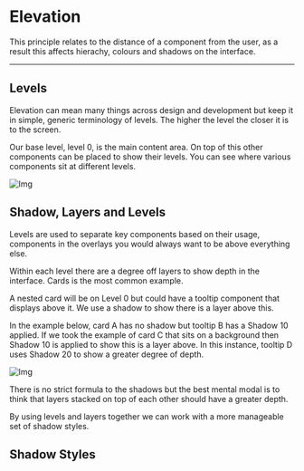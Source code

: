 
# Elevation

This principle relates to the distance of a component from the user, as a result this affects hierachy, colours and shadows on the interface.

---

## Levels

Elevation can mean many things across design and development but keep it in simple, generic terminology of levels. The higher the level the closer it is to the screen.

Our base level, level 0, is the main content area. On top of this other components can be placed to show their levels. You can see where various components sit at different levels.

![Img](https://studio-assets.supernova.io/design-systems/16150/54437d9d-3906-445c-9c85-cf2d9f14fbf4.jpg?Expires=1980201600&Policy=eyJTdGF0ZW1lbnQiOlt7IlJlc291cmNlIjoiaHR0cHM6Ly9zdHVkaW8tYXNzZXRzLnN1cGVybm92YS5pby9kZXNpZ24tc3lzdGVtcy8xNjE1MC81NDQzN2Q5ZC0zOTA2LTQ0NWMtOWM4NS1jZjJkOWYxNGZiZjQuanBnIiwiQ29uZGl0aW9uIjp7IkRhdGVMZXNzVGhhbiI6eyJBV1M6RXBvY2hUaW1lIjoxOTgwMjAxNjAwfX19XX0_&Signature=TsJde5cpNECIBpePlaekNgX0RuN~bjMaGho09KfQ~8td0MeGp8rzBkAoEuXbBLzIIHSSbuS8PaVPzwnB9Vc6FZk-~J6DLMo4v1DeMTZxoMec7qVKzBmDIjZuuOkmoRpcVIulT7Vpz3F1NqSCbteaB~Ch7uXdk6u0~CW6qvNfP-FzyMv3usElt8bjpdnohwA-zUTpdjAEO4WOEW-OkRt3eohcTTvKEmq934ARf-2AnLbKZlBg3IsTkmxGcGWOCExoZhKFlYgf03My3RjYTWScncH3QNwFoAAkrHJZ7qPdjcO7SL4ezO76hctknF~YOjeLd6XQXqYuAFSe5rQfHmLwgA__&Key-Pair-Id=APKAJGK34LCCAUR7N6LA)

## Shadow, Layers and Levels

Levels are used to separate key components based on their usage, components in the overlays you would always want to be above everything else.

Within each level there are a degree off layers to show depth in the interface. Cards is the most common example.

A nested card will be on Level 0 but could have a tooltip component that displays above it. We use a shadow to show there is a layer above this. 

In the example below, card A has no shadow but tooltip B has a Shadow 10 applied. If we took the example of card C that sits on a background then Shadow 10 is applied to show this is a layer above. In this instance, tooltip D uses Shadow 20 to show a greater degree of depth.

![Img](https://studio-assets.supernova.io/design-systems/16150/6f05f5d0-7c57-4216-8d18-b7608d56b34d.jpg?Expires=1980201600&Policy=eyJTdGF0ZW1lbnQiOlt7IlJlc291cmNlIjoiaHR0cHM6Ly9zdHVkaW8tYXNzZXRzLnN1cGVybm92YS5pby9kZXNpZ24tc3lzdGVtcy8xNjE1MC82ZjA1ZjVkMC03YzU3LTQyMTYtOGQxOC1iNzYwOGQ1NmIzNGQuanBnIiwiQ29uZGl0aW9uIjp7IkRhdGVMZXNzVGhhbiI6eyJBV1M6RXBvY2hUaW1lIjoxOTgwMjAxNjAwfX19XX0_&Signature=EUoiY45mzcp6KIouYvMcBIIDyZQNZv1NfTNPJSqfRN917ZUu4UsGa4ktJQU7GHDDYPLl1vCl6LAueLzKUvd~HwQsrHnQKvdmKFrhoZkzzDza6hVIciUDUTuv2I40Rm4IwJxDZ-IHDHdj7EPZOcBDyz~8oMQjxBNpk7J67ob6k6tEBNHo82Uh-MV7iHbXEAtcFUMyUa-I1X2xDy3vndSZlbqlA7R1nQPMpuaoXYUjSWQEa9AMHVqykziRBhCSiCay7C8uL0tEf8S44YZFN2hpQLXjTcbPgHOcrN0L358aTRhFFkBoW-W9vXbjWomBpRX0nGwhc4TfXjBbjxXwtx3EuA__&Key-Pair-Id=APKAJGK34LCCAUR7N6LA)

There is no strict formula to the shadows but the best mental modal is to think that layers stacked on top of each other should have a greater depth.

By using levels and layers together we can work with a more manageable set of shadow styles.

## Shadow Styles